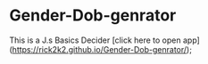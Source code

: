 # Gender-Dob-genrator
This is a J.s Basics Decider 
[click here to open app] (https://rick2k2.github.io/Gender-Dob-genrator/);
